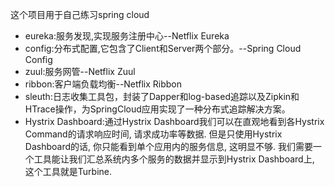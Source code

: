 这个项目用于自己练习spring cloud

* eureka:服务发现,实现服务注册中心--Netflix Eureka
* config:分布式配置,它包含了Client和Server两个部分。--Spring Cloud Config
* zuul:服务网管--Netflix Zuul
* ribbon:客户端负载均衡--Netflix Ribbon
* sleuth:日志收集工具包，封装了Dapper和log-based追踪以及Zipkin和HTrace操作，为SpringCloud应用实现了一种分布式追踪解决方案。
* Hystrix Dashboard:通过Hystrix Dashboard我们可以在直观地看到各Hystrix Command的请求响应时间, 请求成功率等数据. 但是只使用Hystrix Dashboard的话, 你只能看到单个应用内的服务信息, 这明显不够. 我们需要一个工具能让我们汇总系统内多个服务的数据并显示到Hystrix Dashboard上, 这个工具就是Turbine.